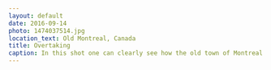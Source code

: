 ```yaml
---
layout: default
date: 2016-09-14
photo: 1474037514.jpg
location_text: Old Montreal, Canada
title: Overtaking
caption: In this shot one can clearly see how the old town of Montreal is now submerged by the new big economical one.
---
```

